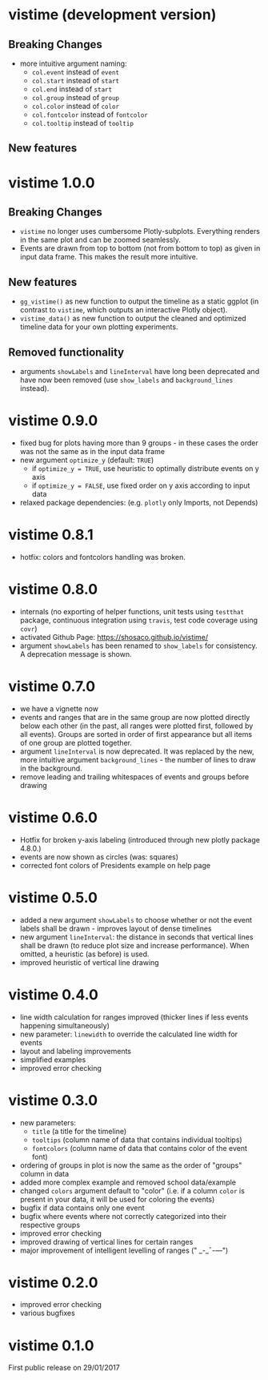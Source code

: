 # vistime (development version)
 
## Breaking Changes
- more intuitive argument naming:
  * `col.event` instead of `event`
  * `col.start` instead of `start`
  * `col.end` instead of `start`
  * `col.group` instead of `group`
  * `col.color` instead of `color`
  * `col.fontcolor` instead of `fontcolor`
  * `col.tooltip` instead of `tooltip`


## New features
<!-- - new function `hc_vistime()`: Create an interactive timeline rendered by the famous `Highcharter.js` library. -->

# vistime 1.0.0
 
## Breaking Changes
- `vistime` no longer uses cumbersome Plotly-subplots. Everything renders in the same plot and can be zoomed seamlessly.
- Events are drawn from top to bottom (not from bottom to top) as given in input data frame. This makes the result more intuitive.

## New features
- `gg_vistime()` as new function to output the timeline as a static ggplot (in contrast to `vistime`, which outputs an interactive Plotly object).
- `vistime_data()` as new function to output the cleaned and optimized timeline data for your own plotting experiments.

## Removed functionality
- arguments `showLabels` and `lineInterval` have long been deprecated and have now been removed (use `show_labels` and `background_lines` instead).

# vistime 0.9.0
- fixed bug for plots having more than 9 groups - in these cases the order was not the same as in the input data frame
- new argument `optimize_y` (default: `TRUE`)
  * if `optimize_y = TRUE`, use heuristic to optimally distribute events on y axis
  * if `optimize_y = FALSE`, use fixed order on y axis according to input data
- relaxed package dependencies: (e.g. `plotly` only Imports, not Depends)

# vistime 0.8.1
- hotfix: colors and fontcolors handling was broken.

# vistime 0.8.0
- internals (no exporting of helper functions, unit tests using `testthat` package, continuous integration using `travis`, test code coverage using `covr`)
- activated Github Page: https://shosaco.github.io/vistime/
- argument `showLabels` has been renamed to `show_labels` for consistency. A deprecation message is shown.

# vistime 0.7.0
- we have a vignette now
- events and ranges that are in the same group are now plotted directly below each other (in the past, all ranges were plotted first, followed by all events). Groups are sorted in order of first appearance but all items of one group are plotted together.
- argument `lineInterval` is now deprecated. It was replaced by the new, more intuitive argument `background_lines` - the number of lines to draw in the background.
- remove leading and trailing whitespaces of events and groups before drawing 

# vistime 0.6.0
- Hotfix for broken y-axis labeling (introduced through new plotly package 4.8.0.)
- events are now shown as circles (was: squares)
- corrected font colors of Presidents example on help page

# vistime 0.5.0
- added a new argument `showLabels` to choose whether or not the event labels shall be drawn - improves layout of dense timelines
- new argument `lineInterval`: the distance in seconds that vertical lines shall be drawn (to reduce plot size and increase performance). When omitted, a heuristic (as before) is used.
- improved heuristic of vertical line drawing

# vistime 0.4.0
- line width calculation for ranges improved (thicker lines if less events happening simultaneously)
- new parameter: `linewidth` to override the calculated line width for events
- layout and labeling improvements
- simplified examples
- improved error checking

# vistime 0.3.0
- new parameters: 
    + `title` (a title for the timeline)
    + `tooltips` (column name of data that contains individual tooltips)
    + `fontcolors` (column name of data that contains color of the event font)
- ordering of groups in plot is now the same as the order of "groups" column in data
- added more complex example and removed school data/example
- changed `colors` argument default to "color" (i.e. if a column `color` is present in your data, it will be used for coloring the events)
- bugfix if data contains only one event
- bugfix where events where not correctly categorized into their respective groups
- improved error checking
- improved drawing of vertical lines for certain ranges
- major improvement of intelligent levelling of ranges (" \_-\_&#175;-&#8212;")

# vistime 0.2.0
- improved error checking
- various bugfixes

# vistime 0.1.0
First public release on 29/01/2017

